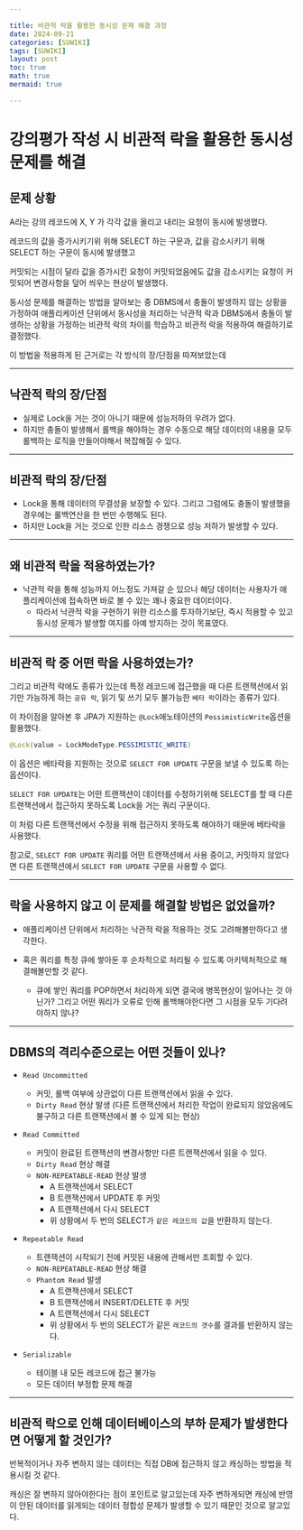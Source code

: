 ```yaml
---

title: 비관적 락을 활용한 동시성 문제 해결 과정
date: 2024-09-21
categories: [SUWIKI]
tags: [SUWIKI]
layout: post
toc: true
math: true
mermaid: true

---
```


# 강의평가 작성 시 비관적 락을 활용한 동시성 문제를 해결

## 문제 상황

A라는 강의 레코드에 X, Y 가 각각 값을 올리고 내리는 요청이 동시에 발생했다.

레코드의 값을 증가시키기위 위해 SELECT 하는 구문과, 값을 감소시키기 위해 SELECT 하는 구문이 동시에 발생했고

커밋되는 시점이 달라 값을 증가시킨 요청이 커밋되었음에도 값을 감소시키는 요청이 커밋되어 변경사항을 덮어 씌우는 현상이 발생했다.

동시성 문제를 해결하는 방법을 알아보는 중 DBMS에서 충돌이 발생하지 않는 상황을 가정하여 애플리케이션 단위에서 동시성을 처리하는 낙관적 락과 DBMS에서 충돌이 발생하는 상황을 가정하는 비관적 락의 차이를 학습하고 비관적 락을 적용하여 해결하기로 결정했다.

이 방법을 적용하게 된 근거로는 각 방식의 장/단점을 따져보았는데

---

## 낙관적 락의 장/단점

- 실제로 Lock을 거는 것이 아니기 때문에 성능저하의 우려가 없다.
- 하지만 충돌이 발생해서 롤백을 해야하는 경우 수동으로 해당 데이터의 내용을 모두 롤백하는 로직을 만들어야해서 복잡해질 수 있다.

---

## 비관적 락의 장/단점

- Lock을 통해 데이터의 무결성을 보장할 수 있다. 그리고 그럼에도 충돌이 발생했을 경우에는 롤백연산을 한 번만 수행해도 된다.
- 하지만 Lock을 거는 것으로 인한 리소스 경쟁으로 성능 저하가 발생할 수 있다.

---

## 왜 비관적 락을 적용하였는가?

- 낙관적 락을 통해 성능까지 어느정도 가져갈 순 있으나 해당 데이터는 사용자가 애플리케이션에 접속하면 바로 볼 수 있는 꽤나 중요한 데이터이다.
  - 따라서 낙관적 락을 구현하기 위한 리소스를 투자하기보단, 즉시 적용할 수 있고 동시성 문제가 발생할 여지를 아예 방지하는 것이 목표였다.

---

## 비관적 락 중 어떤 락을 사용하였는가?

그리고 비관적 락에도 종류가 있는데 특정 레코드에 접근했을 때 다른 트랜잭션에서 읽기만 가능하게 하는 `공유 락`, 읽기 및 쓰기 모두 불가능한 `베타 락`이라는 종류가 있다.

이 차이점을 알아본 후 JPA가 지원하는 `@Lock`애노테이션의 `PessimisticWrite`옵션을 활용했다.

```java
@Lock(value = LockModeType.PESSIMISTIC_WRITE)
```

이 옵션은 베타락을 지원하는 것으로 `SELECT FOR UPDATE` 구문을 보낼 수 있도록 하는 옵션이다.

`SELECT FOR UPDATE`는 어떤 트랜잭션이 데이터를 수정하기위해 SELECT를 할 때 다른 트랜잭션에서 접근하지 못하도록 Lock을 거는 쿼리 구문이다.

이 처럼 다른 트랜잭션에서 수정을 위해 접근하지 못하도록 해야하기 때문에 베타락을 사용했다.

참고로, `SELECT FOR UPDATE` 쿼리를 어떤 트랜잭션에서 사용 중이고, 커밋하지 않았다면 다른 트랜잭션에서 `SELECT FOR UPDATE` 구문을 사용할 수 없다.

---

## 락을 사용하지 않고 이 문제를 해결할 방법은 없었을까?

- 애플리케이션 단위에서 처리하는 낙관적 락을 적용하는 것도 고려해볼만하다고 생각한다.

- 혹은 쿼리를 특정 큐에 쌓아둔 후 순차적으로 처리될 수 있도록 아키텍처적으로 해결해볼만할 것 같다.
    - 큐에 쌓인 쿼리를 POP하면서 처리하게 되면 결국에 병목현상이 일어나는 것 아닌가? 그리고 어떤 쿼리가 오류로 인해 롤백해야한다면 그 시점을 모두 기다려야하지 않나?

---

## DBMS의 격리수준으로는 어떤 것들이 있나?

- `Read Uncommitted`
    - 커밋, 롤백 여부에 상관없이 다른 트랜잭션에서 읽을 수 있다.
    - `Dirty Read` 현상 발생 (다른 트랜잭션에서 처리한 작업이 완료되지 않았음에도 불구하고 다른 트랜잭션에서 볼 수 있게 되는 현상)

- `Read Committed`
    - 커밋이 완료된 트랜잭션의 변경사항만 다른 트랜잭션에서 읽을 수 있다.
    - `Dirty Read` 현상 해결
    - `NON-REPEATABLE-READ` 현상 발생
        - A 트랜잭션에서 SELECT
        - B 트랜잭션에서 UPDATE 후 커밋
        - A 트랜잭션에서 다시 SELECT
        - 위 상황에서 두 번의 SELECT가 `같은 레코드의 값`을 반환하지 않는다.

- `Repeatable Read`
    - 트랜잭션이 시작되기 전에 커밋된 내용에 관해서만 조회할 수 있다.
    - `NON-REPEATABLE-READ` 현상 해결
    - `Phantom Read` 발생
        - A 트랜잭션에서 SELECT
        - B 트랜잭션에서 INSERT/DELETE 후 커밋
        - A 트랜잭션에서 다시 SELECT
        - 위 상황에서 두 번의 SELECT가 같은 `레코드의 갯수`를 결과를 반환하지 않는다.

- `Serializable`
    - 테이블 내 모든 레코드에 접근 불가능
    - 모든 데이터 부정합 문제 해결

---

## 비관적 락으로 인해 데이터베이스의 부하 문제가 발생한다면 어떻게 할 것인가?

반복적이거나 자주 변하지 않는 데이터는 직접 DB에 접근하지 않고 캐싱하는 방법을 적용시킬 것 같다.

캐싱은 잘 변하지 않아야한다는 점이 포인트로 알고있는데 자주 변하게되면 캐싱에 반영이 안된 데이터를 읽게되는 데이터 정합성 문제가 발생할 수 있기 때문인 것으로 알고있다.
